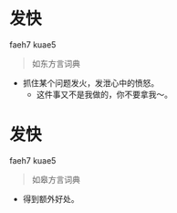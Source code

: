 # 发快
faeh7 kuae5
> 如东方言词典
- 抓住某个问题发火，发泄心中的愤怒。
  - 这件事又不是我做的，你不要拿我～。

# 发快
faeh7 kuae5
> 如皋方言词典
- 得到额外好处。
